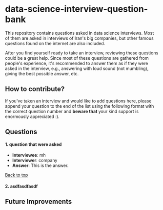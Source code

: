 # data-science-interview-question-bank
This repository contains questions asked in data science interviews. Most of them are asked in interviews of Iran's big companies, but other famous questions found on the internet are also included.

After you find yourself ready to take an interview, reviewing these questions could be a great help. Since most of these questions are gathered from people's experience, it's recommended to answer them as if they were asked in the interview, e.g., answering with loud sound (not mumbling), giving the best possible answer, etc.

## How to contribute?

If you've taken an interview and would like to add questions here, please append your question to the end of the list using the following format with the correct question number and **beware that** your kind support is enormously appreciated :).

## Questions
#### 1. question that were asked
- **Interviewee**: mh
- **Interviewer**: company
- **Answer**: This is the answer.

[Back to top](##-questions)

#### 2. asdfasdfasdf


## Future Improvements

